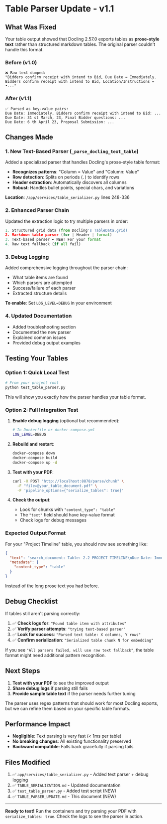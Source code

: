 # Table Parser Update - v1.1

## What Was Fixed

Your table output showed that Docling 2.57.0 exports tables as **prose-style text** rather than structured markdown tables. The original parser couldn't handle this format.

### Before (v1.0)
```
❌ Raw text dumped:
"Bidders confirm receipt with intend to Bid, Due Date = Immediately. 
Bidders confirm receipt with intend to Bid, Location/Instructions = •..."
```

### After (v1.1)
```
✅ Parsed as key-value pairs:
Due Date: Immediately, Bidders confirm receipt with intend to Bid: ...
Due Date: 31 st March, 23, Final Bidder questions: ...
Due Date: 6 th April 23, Proposal Submission: ...
```

## Changes Made

### 1. New Text-Based Parser (`_parse_docling_text_table`)

Added a specialized parser that handles Docling's prose-style table format:

- **Recognizes patterns**: "Column = Value" and "Column: Value"
- **Row detection**: Splits on periods (`.`) to identify rows
- **Header extraction**: Automatically discovers all columns
- **Robust**: Handles bullet points, special chars, and variations

**Location**: `/app/services/table_serializer.py` lines 248-336

### 2. Enhanced Parser Chain

Updated the extraction logic to try multiple parsers in order:

```python
1. Structured grid data (from Docling's TableData.grid)
2. Markdown table parser (for | Header | format)
3. Text-based parser ← NEW! For your format
4. Raw text fallback (if all fail)
```

### 3. Debug Logging

Added comprehensive logging throughout the parser chain:

- What table items are found
- Which parsers are attempted
- Success/failure of each parser
- Extracted structure details

**To enable**: Set `LOG_LEVEL=DEBUG` in your environment

### 4. Updated Documentation

- Added troubleshooting section
- Documented the new parser
- Explained common issues
- Provided debug output examples

## Testing Your Tables

### Option 1: Quick Local Test

```bash
# From your project root
python test_table_parser.py
```

This will show you exactly how the parser handles your table format.

### Option 2: Full Integration Test

1. **Enable debug logging** (optional but recommended):
   ```bash
   # In Dockerfile or docker-compose.yml
   LOG_LEVEL=DEBUG
   ```

2. **Rebuild and restart**:
   ```bash
   docker-compose down
   docker-compose build
   docker-compose up -d
   ```

3. **Test with your PDF**:
   ```bash
   curl -X POST "http://localhost:8878/parse/chunk" \
     -F "file=@your_table_document.pdf" \
     -F 'pipeline_options={"serialize_tables": true}'
   ```

4. **Check the output**:
   - Look for chunks with `"content_type": "table"`
   - The `"text"` field should have key-value format
   - Check logs for debug messages

### Expected Output Format

For your "Project Timeline" table, you should now see something like:

```json
{
  "text": "search_document: Table: 2.2 PROJECT TIMELINE\nDue Date: Immediately, Location/Instructions: • Attachment 5...\nDue Date: 31 st March, 23, Location/Instructions: • Bidder questions...\nDue Date: 6 th April 23, Location/Instructions: All required sections...",
  "metadata": {
    "content_type": "table"
  }
}
```

Instead of the long prose text you had before.

## Debug Checklist

If tables still aren't parsing correctly:

1. ✅ **Check logs for**: `"Found table item with attributes"`
2. ✅ **Verify parser attempts**: `"trying text-based parser"`
3. ✅ **Look for success**: `"Parsed text table: X columns, Y rows"`
4. ✅ **Confirm serialization**: `"Serialized table chunk N for embedding"`

If you see `"All parsers failed, will use raw text fallback"`, the table format might need additional pattern recognition.

## Next Steps

1. **Test with your PDF** to see the improved output
2. **Share debug logs** if parsing still fails
3. **Provide sample table text** if the parser needs further tuning

The parser uses regex patterns that should work for most Docling exports, but we can refine them based on your specific table formats.

## Performance Impact

- **Negligible**: Text parsing is very fast (< 1ms per table)
- **No breaking changes**: All existing functionality preserved
- **Backward compatible**: Falls back gracefully if parsing fails

## Files Modified

1. ✅ `app/services/table_serializer.py` - Added text parser + debug logging
2. ✅ `TABLE_SERIALIZATION.md` - Updated documentation
3. ✅ `test_table_parser.py` - Added test script (NEW)
4. ✅ `TABLE_PARSER_UPDATE.md` - This document (NEW)

---

**Ready to test!** Run the containers and try parsing your PDF with `serialize_tables: true`. Check the logs to see the parser in action.

